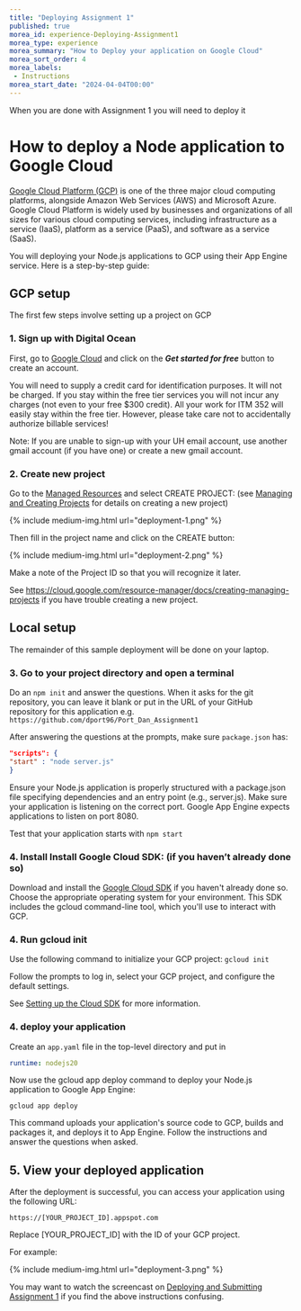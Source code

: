 ```yaml
--- 
title: "Deploying Assignment 1" 
published: true 
morea_id: experience-Deploying-Assignment1
morea_type: experience 
morea_summary: "How to Deploy your application on Google Cloud"
morea_sort_order: 4
morea_labels:
 - Instructions
morea_start_date: "2024-04-04T00:00"
---
```

When you are done with Assignment 1 you will need to deploy it 


# How to deploy a Node application to Google Cloud

[Google Cloud Platform (GCP)](https://cloud.google.com/) is one of the three major cloud computing platforms, alongside Amazon Web Services (AWS) and Microsoft Azure. Google Cloud Platform is widely used by businesses and organizations of all sizes for various cloud computing services, including infrastructure as a service (IaaS), platform as a service (PaaS), and software as a service (SaaS). 

You will deploying your Node.js applications to GCP using their App Engine service. Here is a step-by-step guide:

## GCP setup

The first few steps involve setting up a project on GCP

### 1. Sign up with Digital Ocean

First, go to [Google Cloud](https://cloud.google.com/free?utm_source=google&utm_medium=cpc&utm_campaign=na-none-all-en-dr-sitelink-all-all-trial-b-gcp-1707554&utm_content=text-ad-none-any-DEV_c-CRE_665665924786-ADGP_Hybrid+%7C+BKWS+-+MIX+%7C+Txt-Containers-Google+Cloud+Marketplace-KWID_43700077225653226-kwd-576266368948-userloc_9032759&utm_term=KW_gcp+marketplace-ST_gcp+marketplace-NET_g-&gad_source=1&gclid=CjwKCAjwtqmwBhBVEiwAL-WAYTjP2Xda9az-IF2vncJqdjHNzSqjbMTPO7KUdvQ1WVNoUc0hZbIdixoCc4EQAvD_BwE&gclsrc=aw.ds&hl=en) and click on the _**Get started for free**_ button to create an account.

You will need to supply a credit card for identification purposes. It will not be charged. If you stay within the free tier services you will not incur any charges (not even to your free $300 credit). All your work for ITM 352 will easily stay within the free tier. However, please take care not to accidentally authorize billable services!

Note: If you are unable to sign-up with your UH email account, use another gmail account (if you have one) or create a new gmail account.

### 2. Create new project

Go to the [Managed Resources](https://console.cloud.google.com/cloud-resource-manager?walkthrough_id=resource-manager--create-project&start_index=1&_ga=2.129458895.212008679.1712198867-34770965.1712197323&_gac=1.256002809.1712175763.CjwKCAjwh4-wBhB3EiwAeJsppBJ1_8WaiWeSaXi9B5G3AtDLVozS8O8XksOgnkgtGZcBmiinyh6NKxoCvI8QAvD_BwE#step_index=1) and select CREATE PROJECT:
(see [Managing and Creating Projects](https://cloud.google.com/resource-manager/docs/creating-managing-projects) for details on creating a new project)

{% include medium-img.html url="deployment-1.png" %}

Then fill in the project name and click on the CREATE button:

{% include medium-img.html url="deployment-2.png" %}

Make a note of the Project ID so that you will recognize it later.

See https://cloud.google.com/resource-manager/docs/creating-managing-projects if you have trouble creating a new project.

## Local setup

The remainder of this sample deployment will be done on your laptop.

### 3. Go to your project directory and open a terminal

Do an `npm init` and answer the questions. When it asks for the git repository, you can leave it blank or put in the URL of your GitHub repository for this application e.g. `https://github.com/dport96/Port_Dan_Assignment1`

After answering the questions at the prompts, make sure `package.json` has:
```json
"scripts": {
"start" : "node server.js"
}
```
Ensure your Node.js application is properly structured with a package.json file specifying dependencies and an entry point (e.g., server.js). Make sure your application is listening on the correct port. Google App Engine expects applications to listen on port 8080.

Test that your application starts with `npm start`


### 4. Install Install Google Cloud SDK: (if you haven’t already done so)

Download and install the [Google Cloud SDK](https://cloud.google.com/sdk/docs/install-sdk) if you haven't already done so. Choose the appropriate operating system for your environment. This SDK includes the gcloud command-line tool, which you'll use to interact with GCP.

### 4. Run gcloud init

Use the following command to initialize your GCP project: `gcloud init`

Follow the prompts to log in, select your GCP project, and configure the default settings.

See [Setting up the Cloud SDK](https://cloud.google.com/sdk/docs/quickstart) for more information.

### 4. deploy your application

Create an `app.yaml` file in the top-level directory and put in
```yaml
runtime: nodejs20
```

Now use the gcloud app deploy command to deploy your Node.js application to Google App Engine:

`gcloud app deploy`

This command uploads your application's source code to GCP, builds and packages it, and deploys it to App Engine. Follow the instructions and answer the questions when asked.

## 5. View your deployed application
After the deployment is successful, you can access your application using the following URL:

`https://[YOUR_PROJECT_ID].appspot.com`

Replace [YOUR_PROJECT_ID] with the ID of your GCP project.

For example:

{% include medium-img.html url="deployment-3.png" %}


You may want to watch the screencast on [Deploying and Submitting Assignment 1]() if you find the above instructions confusing.